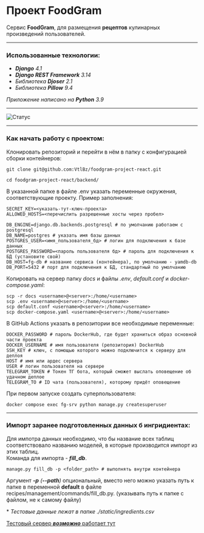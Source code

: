 # Проект FoodGram

Cервис **FoodGram**, для размещения **рецептов** кулинарных произведений пользователей.


---

### Использованные технологии:

- ***Django** 4.1*
- ***Django REST Framework** 3.14*
- *Библиотека **Djoser** 2.1*
- *Библиотека **Pillow** 9.4*

*Приложение написано на **Python** 3.9*

---

![Статус](https://github.com/VtlBz/foodgram-project-react/actions/workflows/main.yaml/badge.svg)

---

### Как начать работу с проектом:

Клонировать репозиторий и перейти в нём в папку с конфигурацией сборки контейнеров:
```
git clone git@github.com:VtlBz/foodgram-project-react.git
```
```
cd foodgram-project-react/backend/
```

В указанной папке в файле .env указать переменные окружения, соответствующие проекту.
Пример заполнения:
```
SECRET_KEY=<указать-тут-ключ-проекта>
ALLOWED_HOSTS=<перечислить разрешенные хосты через пробел>

DB_ENGINE=django.db.backends.postgresql # по умолчанию работаем с postgresql
DB_NAME=postgres # указать имя базы данных
POSTGRES_USER=<имя_пользователя_бд> # логин для подключения к базе данных
POSTGRES_PASSWORD=<пароль пользователя бд> # пароль для подключения к БД (установите свой)
DB_HOST=fg-db # название сервиса (контейнера), по умолчанию - yamdb-db
DB_PORT=5432 # порт для подключения к БД, стандартный по умолчанию
```

Копировать на сервер папку *docs* и файлы *.env*, *default.conf* и *docker-compose.yaml*:
```
scp -r docs <username>@<server>:/home/<username>
scp .env <username>@<server>:/home/<username>
scp default.conf <username>@<server>:/home/<username>
scp docker-compose.yaml <username>@<server>:/home/<username>

```

В GitHub Actions указать в репозитории все необходимые переменные:
```
DOCKER_PASSWORD # пароль DockerHub, где будет храниться образ основной части проекта
DOCKER_USERNAME # имя пользователя (репозитория) DockerHub
SSH_KEY # ключ, с помощью которого можно подключится к серверу для деплоя
HOST # имя или ардес сервера
USER # логин пользователя на сервере
TELEGRAM_TOKEN # Токен ТГ бота, который сможет выслать оповещение об удачном деплое
TELEGRAM_TO # ID чата (пользователя), которому придёт оповещение
```

При первом запуске создать суперпользователя:
```
docker compose exec fg-srv python manage.py createsuperuser
```

---

### Импорт заранее подготовленных данных б ингридиентах:  
Для импотра данных необходимо, что бы название всех таблиц соответствовало названию моделей, в которые производится импорт из этих таблиц.  
Команда для импорта - ***fill_db***.

  ```
  manage.py fill_db -p <folder_path> # выполнять внутри контейнера
  ```

Аргумент ***-p*** *(**--path**)* опциональный, 
вместо него можно указать путь к папке в переменной **default** в файле recipes/management/commands/fill_db.py.
(указывать путь к папке с файлом, не к самому файлу)

\* *Тестовые данные лежат в папке ./static/ingredients.csv*

[Тестовый сервер ***возможно*** работает тут](http://jstlnk.click/)